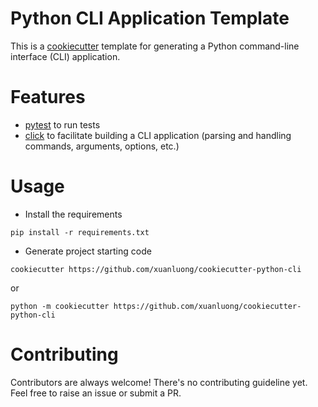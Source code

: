 # Python CLI Application Template

This is a [cookiecutter](https://github.com/audreyr/cookiecutter) template for generating
a Python command-line interface (CLI) application.

# Features

- [pytest](https://github.com/pytest-dev/pytest/) to run tests
- [click](https://github.com/pallets/click) to facilitate building a CLI application
(parsing and handling commands, arguments, options, etc.)

# Usage

- Install the requirements
```
pip install -r requirements.txt
```
- Generate project starting code
```
cookiecutter https://github.com/xuanluong/cookiecutter-python-cli
```
or
```
python -m cookiecutter https://github.com/xuanluong/cookiecutter-python-cli
```

# Contributing

Contributors are always welcome! There's no contributing guideline yet.
Feel free to raise an issue or submit a PR.
